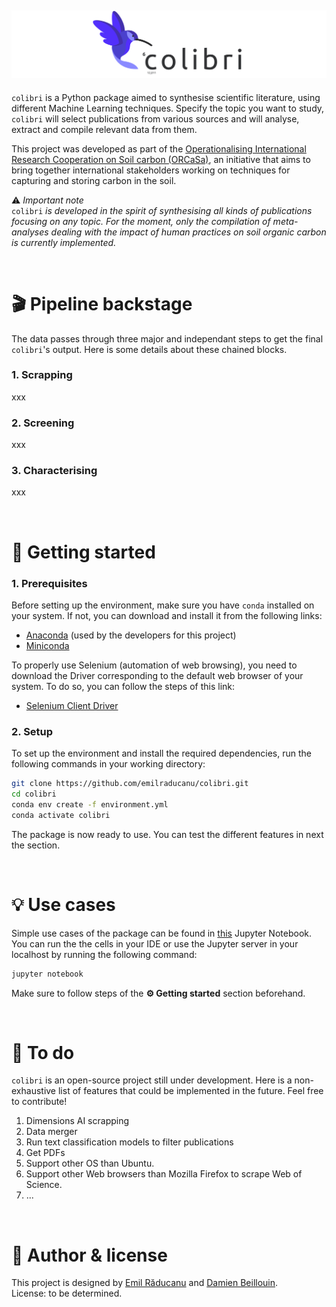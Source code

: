 ![Logo](./logos/banner_colibri.png)
---
`colibri` is a Python package aimed to synthesise scientific literature, using different Machine Learning techniques. Specify the topic you want to study, `colibri` will select publications from various sources and will analyse, extract and compile relevant data from them.

This project was developed as part of the [Operationalising International Research Cooperation on Soil carbon (ORCaSa)](https://irc-orcasa.eu/), an initiative that aims to bring together international stakeholders working on techniques for capturing and storing carbon in the soil.

:warning: *Important note* <br/>
`colibri` *is developed in the spirit of synthesising all kinds of publications focusing on any topic. For the moment, only the compilation of meta-analyses dealing with the impact of human practices on soil organic carbon is currently implemented.*

<br/>

# 🎬 Pipeline backstage
The data passes through three major and independant steps to get the final `colibri`'s output. Here is some details about these chained blocks.
### 1. Scrapping
xxx

### 2. Screening
xxx

### 3. Characterising
xxx

<br/>

# 🚦 Getting started
### 1. Prerequisites
Before setting up the environment, make sure you have `conda` installed on your system. If not, you can download and install it from the following links:

- [Anaconda](https://docs.anaconda.com/free/anaconda/install/) (used by the developers for this project)
- [Miniconda](https://docs.conda.io/en/latest/miniconda.html)

To properly use Selenium (automation of web browsing), you need to download the Driver corresponding to the default web browser of your system. To do so, you can follow the steps of this link:

- [Selenium Client Driver](https://www.selenium.dev/selenium/docs/api/py/#drivers)
### 2. Setup

To set up the environment and install the required dependencies, run the following commands in your working directory:
```bash
git clone https://github.com/emilraducanu/colibri.git
cd colibri
conda env create -f environment.yml
conda activate colibri
```

The package is now ready to use. You can test the different features in next the section.

<br/>

# 💡 Use cases
Simple use cases of the package can be found in [this](playground/playground.ipynb) Jupyter Notebook. You can run the the cells in your IDE or use the Jupyter server in your localhost by running the following command:
```bash
jupyter notebook
```
Make sure to follow steps of the **⚙️ Getting started** section beforehand.

<br/>

# 📝 To do
`colibri` is an open-source project still under development. Here is a non-exhaustive list of features that could be implemented in the future. Feel free to contribute!
1. Dimensions AI scrapping
2. Data merger
3. Run text classification models to filter publications
4. Get PDFs
5. Support other OS than Ubuntu.
6. Support other Web browsers than Mozilla Firefox to scrape Web of Science.
7. ...

<br/>

# 📜 Author & license
This project is designed by [Emil Răducanu](https://github.com/emilraducanu) and [Damien Beillouin](https://github.com/dbeillouin).<br/>
License: to be determined.
